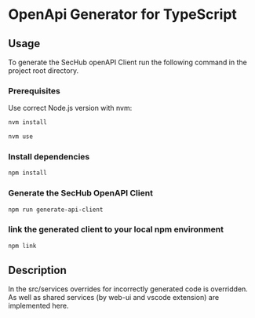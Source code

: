 # OpenApi Generator for TypeScript

## Usage

To generate the SecHub openAPI Client run the following command in the project root directory.

### Prerequisites

Use correct Node.js version with nvm:

```bash
nvm install 
```

```bash
nvm use
```

### Install dependencies

```bash
npm install
```

### Generate the SecHub OpenAPI Client

```bash
npm run generate-api-client
 ```

### link the generated client to your local npm environment

```bash
npm link
```

## Description

In the src/services overrides for incorrectly generated code is overridden.
As well as shared services (by web-ui and vscode extension) are implemented here.